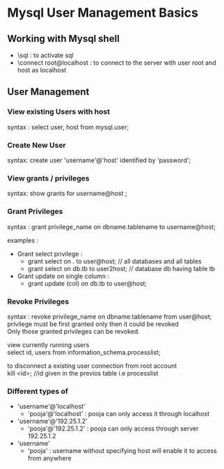 # Mysql User Management Basics
## Working with Mysql shell
- \sql : to activate sql
- \connect root@localhost : to connect to the server with user root and host as localhost

## User Management
### View existing Users with host
syntax : select user, host from mysql.user; 
### Create New User
syntax: create user 'username'@'host' identified by 'password';
### View grants / privileges
syntax: show grants for username@host ;
### Grant Privileges
syntax : grant privilege_name on dbname.tablename to username@host;

examples :
- Grant select privilege :
  - grant select on *.* to user@host; // all databases and all tables
  - grant select on db.tb to user2host; // database db having table tb
- Grant update on single column :
  - grant update (col) on db.tb to user@host;

### Revoke Privileges
syntax : revoke privilege_name on dbname.tablename from user@host; <br>
privilege must be first granted only then it could be revoked <br> 
Only those granted privileges can be revoked. 

view currently running users <br> 
select id, users from information_schema.processlist;

to disconnect a existing user connection from root account <br>
kill \<id\>; //id given in the previos table i.e processlist <br>

### Different types of

- 'username'@'localhost'
  - 'pooja'@'localhost' : pooja can only access it through localhost
- 'username'@'192.25.1.2'
  - 'pooja'@'192.25.1.2' : pooja can only access through server 192.25.1.2
- 'username'
  - 'pooja' : username without specifying host will enable it to access from anywhere
